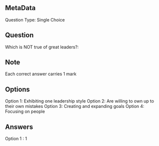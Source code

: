 ## MetaData
Question Type: Single Choice

## Question
Which is NOT true of great leaders?:

## Note
Each correct answer carries 1 mark

## Options
Option 1: Exhibiting one leadership style
Option 2: Are willing to own up to their own mistakes 
Option 3: Creating and expanding goals
Option 4: Focusing on people

## Answers
Option 1 : 1
